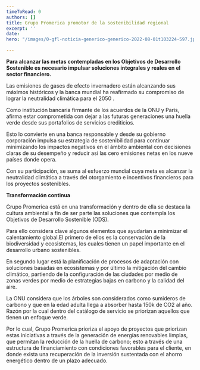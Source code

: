 ```yaml
---
timeToRead: 0
authors: []
title: Grupo Promerica promotor de la sostenibilidad regional
excerpt: ''
date: 
hero: "/images/0-gfl-noticia-generico-generico-2022-08-01t103224-597.jpg"

---
```

**Para alcanzar las metas contempladas en los Objetivos de Desarrollo Sostenible es necesario impulsar soluciones integrales y reales en el sector financiero.**

Las emisiones de gases de efecto invernadero están alcanzando sus máximos históricos y la banca mundial ha reafirmado su compromiso de lograr la neutralidad climática para el 2050 .

Como institución bancaria firmante de los acuerdos de la ONU y Paris, afirma estar comprometida con dejar a las futuras generaciones una huella verde desde sus portafolios de servicios crediticios.

Esto lo convierte en una banca responsable y desde su gobierno corporación impulsa su estrategia de sostenibilidad para continuar minimizando los impactos negativos en el ámbito ambiental con decisiones claras de su desempeño y reducir así las cero emisiones netas en los nueve países donde opera.

Con su participación, se suma al esfuerzo mundial cuya meta es alcanzar la neutralidad climática a través del otorgamiento e incentivos financieros para los proyectos sostenibles.

**Transformación continua**

Grupo Promerica está en una transformación y dentro de ella se destaca la cultura ambiental a fin de ser parte las soluciones que contempla los Objetivos de Desarrollo Sostenible (ODS).

Para ello considera clave algunos elementos que ayudarían a minimizar el calentamiento global.El primero de ellos es la conservación de la biodiversidad y ecosistemas, los cuales tienen un papel importante en el desarrollo urbano sostenibles.

En segundo lugar está la planificación de procesos de adaptación con soluciones basadas en ecosistemas y por último la mitigación del cambio climático, partiendo de la configuración de las ciudades por medio de zonas verdes por medio de estrategias bajas en carbono y la calidad del aire.

La ONU considera que los árboles son considerados como sumideros de carbono y que en la edad adulta llega a absorber hasta 150k de CO2 al año. Razón por la cual dentro del catálogo de servicio se priorizan aquellos que tienen un enfoque verde.

Por lo cual, Grupo Promerica prioriza el apoyo de proyectos que priorizan estas iniciativas a través de la generación de energías renovables limpias, que permitan la reducción de la huella de carbono; esto a través de una estructura de financiamiento con condiciones favorables para el cliente, en donde exista una recuperación de la inversión sustentada con el ahorro energético dentro de un plazo adecuado.